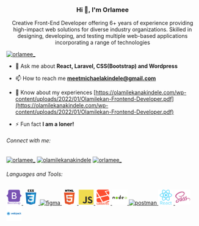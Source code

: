 <h3 align="center">Hi 👋, I'm Orlamee</h3>
<p align="center">Creative Front-End Developer offering 6+ years of experience providing high-impact web solutions for diverse industry organizations. Skilled in designing, developing, and testing multiple web-based applications incorporating a range of technologies</p>

<p align="left"> <a href="https://twitter.com/orlamee_" target="blank"><img src="https://img.shields.io/twitter/follow/orlamee_?logo=twitter&style=for-the-badge" alt="orlamee_" /></a> </p>

- 💬 Ask me about **React, Laravel, CSS(Bootstrap) and Wordpress**

- 📫 How to reach me **meetmichaelakindele@gmail.com**

- 📄 Know about my experiences [https://olamilekanakindele.com/wp-content/uploads/2022/01/Olamilekan-Frontend-Developer.pdf](https://olamilekanakindele.com/wp-content/uploads/2022/01/Olamilekan-Frontend-Developer.pdf)

- ⚡ Fun fact **I am a loner!**

<h6 align="left">Connect with me:</h6>
<p align="left">
<a href="https://twitter.com/orlamee_" target="blank"><img align="center" src="https://raw.githubusercontent.com/rahuldkjain/github-profile-readme-generator/master/src/images/icons/Social/twitter.svg" alt="orlamee_" height="30" width="40" /></a>
<a href="https://linkedin.com/in/olamilekanakindele" target="blank"><img align="center" src="https://raw.githubusercontent.com/rahuldkjain/github-profile-readme-generator/master/src/images/icons/Social/linked-in-alt.svg" alt="olamilekanakindele" height="30" width="40" /></a>
<a href="https://instagram.com/orlamee_" target="blank"><img align="center" src="https://raw.githubusercontent.com/rahuldkjain/github-profile-readme-generator/master/src/images/icons/Social/instagram.svg" alt="orlamee_" height="30" width="40" /></a>
</p>

<h6 align="left">Languages and Tools:</h6>
<p align="left"> <a href="https://getbootstrap.com" target="_blank" rel="noreferrer"> <img src="https://raw.githubusercontent.com/devicons/devicon/master/icons/bootstrap/bootstrap-plain-wordmark.svg" alt="bootstrap" width="40" height="40"/> </a> <a href="https://www.w3schools.com/css/" target="_blank" rel="noreferrer"> <img src="https://raw.githubusercontent.com/devicons/devicon/master/icons/css3/css3-original-wordmark.svg" alt="css3" width="40" height="40"/> </a> <a href="https://www.figma.com/" target="_blank" rel="noreferrer"> <img src="https://www.vectorlogo.zone/logos/figma/figma-icon.svg" alt="figma" width="40" height="40"/> </a> <a href="https://www.w3.org/html/" target="_blank" rel="noreferrer"> <img src="https://raw.githubusercontent.com/devicons/devicon/master/icons/html5/html5-original-wordmark.svg" alt="html5" width="40" height="40"/> </a> <a href="https://developer.mozilla.org/en-US/docs/Web/JavaScript" target="_blank" rel="noreferrer"> <img src="https://raw.githubusercontent.com/devicons/devicon/master/icons/javascript/javascript-original.svg" alt="javascript" width="40" height="40"/> </a> <a href="https://laravel.com/" target="_blank" rel="noreferrer"> <img src="https://raw.githubusercontent.com/devicons/devicon/master/icons/laravel/laravel-plain-wordmark.svg" alt="laravel" width="40" height="40"/> </a> <a href="https://nodejs.org" target="_blank" rel="noreferrer"> <img src="https://raw.githubusercontent.com/devicons/devicon/master/icons/nodejs/nodejs-original-wordmark.svg" alt="nodejs" width="40" height="40"/> </a> <a href="https://postman.com" target="_blank" rel="noreferrer"> <img src="https://www.vectorlogo.zone/logos/getpostman/getpostman-icon.svg" alt="postman" width="40" height="40"/> </a> <a href="https://reactjs.org/" target="_blank" rel="noreferrer"> <img src="https://raw.githubusercontent.com/devicons/devicon/master/icons/react/react-original-wordmark.svg" alt="react" width="40" height="40"/> </a> <a href="https://sass-lang.com" target="_blank" rel="noreferrer"> <img src="https://raw.githubusercontent.com/devicons/devicon/master/icons/sass/sass-original.svg" alt="sass" width="40" height="40"/> </a> <a href="https://webpack.js.org" target="_blank" rel="noreferrer"> <img src="https://raw.githubusercontent.com/devicons/devicon/d00d0969292a6569d45b06d3f350f463a0107b0d/icons/webpack/webpack-original-wordmark.svg" alt="webpack" width="40" height="40"/> </a> </p>
